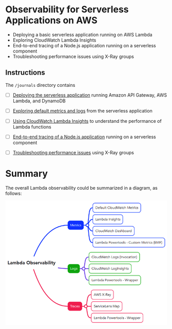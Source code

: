 # Observability for Serverless Applications on AWS

- Deploying a basic serverless application running on AWS Lambda
- Exploring CloudWatch Lambda Insights
- End-to-end tracing of a Node.js application running on a serverless component
- Troubleshooting performance issues using X-Ray groups

## Instructions

The `/journals` directory contains

- [ ] [Deploying the serverless application](journals/deployment.md) running Amazon API Gateway, AWS Lambda, and DynamoDB

- [ ] [Exploring default metrics and logs](journals/default-metrics-logs.md) from the serverless application

- [ ] [Using CloudWatch Lambda Insights](journals/lambda-insights.md) to understand the performance of Lambda functions

- [ ] [End-to-end tracing of a Node.js application](journals/tracing-application.md) running on a serverless component

- [ ] [Troubleshooting performance issues](journals/x-ray-groups.md) using X-Ray groups

# Summary

The overall Lambda observability could be summarized in a diagram, as follows:

![lambda-observability-summary](/images/lambda-observability-summary.png)
